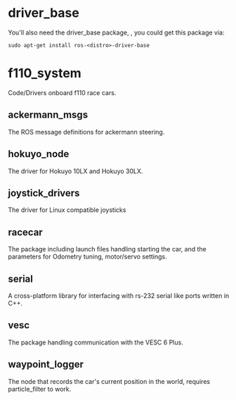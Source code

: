 # driver_base
You'll also need the driver_base package, , you could get this package via:

```sudo apt-get install ros-<distro>-driver-base```

# f110_system
Code/Drivers onboard f110 race cars.

## ackermann_msgs
The ROS message definitions for ackermann steering.

## hokuyo_node
The driver for Hokuyo 10LX and Hokuyo 30LX.

## joystick_drivers
The driver for Linux compatible joysticks

## racecar
The package including launch files handling starting the car, and the parameters for Odometry tuning, motor/servo settings.

## serial
A cross-platform library for interfacing with rs-232 serial like ports written in C++.

## vesc
The package handling communication with the VESC 6 Plus.

## waypoint_logger
The node that records the car's current position in the world, requires particle_filter to work.
